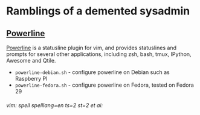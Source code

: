 # Ramblings of a demented sysadmin 

## [Powerline]

[Powerline] is a statusline plugin for vim, and provides statuslines and prompts for several other applications, including zsh, bash, tmux, IPython, Awesome and Qtile. 

- `powerline-debian.sh` - configure powerline on Debian such as Raspberry PI
- `powerline-fedora.sh` - configure powerline on Fedora, tested on Fedora 29

###### vim: spell spelllang=en ts=2 st=2 et ai:

[Powerline]: https://github.com/powerline/powerline
